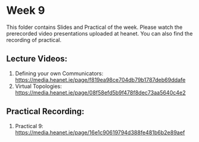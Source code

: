 # Week 9

This folder contains Slides and Practical of the week. Please watch the prerecorded video presentations uploaded at heanet. You can also find the recording of practical. 

Lecture Videos:
---------------
1. Defining your own Communicators: https://media.heanet.ie/page/f819ea98ce704db79b1787deb69ddafe
2. Virtual Topologies: https://media.heanet.ie/page/08f58efd5b9f478f8dec73aa5640c4e2

Practical Recording:
-------------------
1. Practical 9: https://media.heanet.ie/page/16e1c90619794d388fe481b6b2e89aef 
